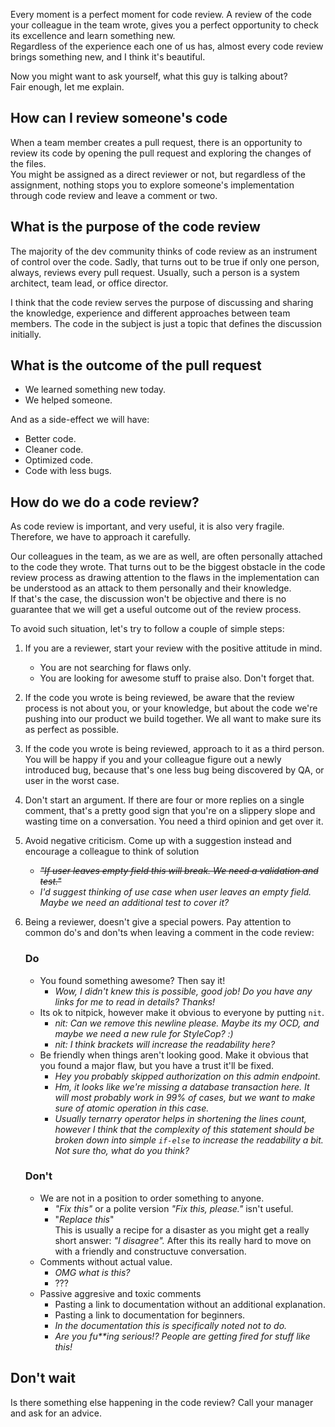 Every moment is a perfect moment for code review. A review of the code your colleague in the team wrote, gives you a perfect opportunity to check its excellence and learn something new.  
Regardless of the experience each one of us has, almost every code review brings something new, and I think it's beautiful.  

Now you might want to ask yourself, what this guy is talking about?  
Fair enough, let me explain.

## How can I review someone's code
When a team member creates a pull request, there is an opportunity to review its code by opening the pull request and exploring the changes of the files.  
You might be assigned as a direct reviewer or not, but regardless of the assignment, nothing stops you to explore someone's implementation through code review and leave a comment or two.

## What is the purpose of the code review
The majority of the dev community thinks of code review as an instrument of control over the code. Sadly, that turns out to be true if only one person, always, reviews every pull request. Usually, such a person is a system architect, team lead, or office director.

I think that the code review serves the purpose of discussing and sharing the knowledge, experience and different approaches between team members. The code in the subject is just a topic that defines the discussion initially.

## What is the outcome of the pull request
- We learned something new today.  
- We helped someone.  

And as a side-effect we will have:  
- Better code.  
- Cleaner code.  
- Optimized code.  
- Code with less bugs.

## How do we do a code review?
As code review is important, and very useful, it is also very fragile. Therefore, we have to approach it carefully.  

Our colleagues in the team, as we are as well, are often personally attached to the code they wrote. That turns out to be the biggest obstacle in the code review process as drawing attention to the flaws in the implementation can be understood as an attack to them personally and their knowledge.  
If that's the case, the discussion won't be objective and there is no guarantee that we will get a useful outcome out of the review process.  

To avoid such situation, let's try to follow a couple of simple steps:
1. If you are a reviewer, start your review with the positive attitude in mind.
    - You are not searching for flaws only.
    - You are looking for awesome stuff to praise also. Don't forget that.
2. If the code you wrote is being reviewed, be aware that the review process is not about you, or your knowledge, but about the code we're pushing into our product we build together. We all want to make sure its as perfect as possible.
3. If the code you wrote is being reviewed, approach to it as a third person. You will be happy if you and your colleague figure out a newly introduced bug, because that's one less bug being discovered by QA, or user in the worst case.
4. Don't start an argument. If there are four or more replies on a single comment, that's a pretty good sign that you're on a slippery slope and wasting time on a conversation. You need a third opinion and get over it.
5. Avoid negative criticism. Come up with a suggestion instead and encourage a colleague to think of solution
    - _~~"If user leaves empty field this will break. We need a validation and test."~~_
    - _I'd suggest thinking of use case when user leaves an empty field. Maybe we need an additional test to cover it?_
6. Being a reviewer, doesn't give a special powers. Pay attention to common do's and don'ts when leaving a comment in the code review:

    ### Do
    - You found something awesome? Then say it!
        - _Wow, I didn't knew this is possible, good job! Do you have any links for me to read in details? Thanks!_
    - Its ok to nitpick, however make it obvious to everyone by putting `nit`.
        - _nit: Can we remove this newline please. Maybe its my OCD, and maybe we need a new rule for StyleCop? :)_
        - _nit: I think brackets will increase the readability here?_
    - Be friendly when things aren't looking good. Make it obvious that you found a major flaw, but you have a trust it'll be fixed.
        - _Hey you probably skipped authorization on this admin endpoint._
        - _Hm, it looks like we're missing a database transaction here. It will most probably work in 99% of cases, but we want to make sure of atomic operation in this case._
        - _Usually ternarry operator helps in shortening the lines count, however I think that the complexity of this statement should be broken down into simple `if-else` to increase the readability a bit. Not sure tho, what do you think?_
    ### Don't
    - We are not in a position to order something to anyone.
        - _"Fix this"_ or a polite version _"Fix this, please."_ isn't useful.
        - "_Replace this_"  
        This is usually a recipe for a disaster as you might get a really short answer: _"I disagree"._ After this its really hard to move on with a friendly and constructuve conversation.
    - Comments without actual value.
        - _OMG what is this?_
        - ???
    - Passive aggresive and toxic comments
        - Pasting a link to documentation without an additional explanation.
        - Pasting a link to documentation for beginners.
        - _In the documentation this is specifically noted not to do._
        - _Are you fu**ing serious!? People are getting fired for stuff like this!_
    
## Don't wait
Is there something else happening in the code review? Call your manager and ask for an advice.